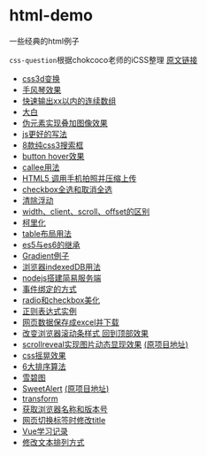 html-demo
=========

一些经典的html例子

`css-question`根据chokcoco老师的iCSS整理
[原文链接](https://github.com/chokcoco/iCSS)

- [css3d变换](https://github.com/carolyicheng666/html-demo/blob/master/3D-css-transition.html)
- [手风琴效果](https://github.com/carolyicheng666/html-demo/blob/master/Accordion.html)
- [快速输出xx以内的连续数组](https://github.com/carolyicheng666/html-demo/blob/master/ali.js)
- [大白](https://github.com/carolyicheng666/html-demo/blob/master/Baymax.html)
- [伪元素实现叠加图像效果](https://github.com/carolyicheng666/html-demo/blob/master/before-after-imageStack.html)
- [js更好的写法](https://github.com/carolyicheng666/html-demo/blob/master/betterJs.js)
- [8款纯css3搜索框](https://github.com/carolyicheng666/html-demo/blob/master/button.html)
- [button hover效果](https://github.com/carolyicheng666/html-demo/blob/master/buttonhover.html)
- [callee用法](https://github.com/carolyicheng666/html-demo/blob/master/callee.js)
- [HTML5 调用手机拍照并压缩上传](https://github.com/carolyicheng666/html-demo/blob/master/camera.html)
- [checkbox全选和取消全选](https://github.com/carolyicheng666/html-demo/blob/master/checkbox.html)
- [清除浮动](https://github.com/carolyicheng666/html-demo/blob/master/clearfix.html)
- [width、client、scroll、offset的区别](https://github.com/carolyicheng666/html-demo/blob/master/client-scroll-offset.html)
- [柯里化](https://github.com/carolyicheng666/html-demo/blob/master/currying.js)
- [table布局用法](https://github.com/carolyicheng666/html-demo/blob/master/display-table.html)
- [es5与es6的继承](https://github.com/carolyicheng666/html-demo/blob/master/extends.js)
- [Gradient例子](https://github.com/carolyicheng666/html-demo/blob/master/gradient.html)
- [浏览器indexedDB用法](https://github.com/carolyicheng666/html-demo/blob/master/indexedDB.html)
- [nodejs搭建简易服务端](https://github.com/carolyicheng666/html-demo/blob/master/node-server.js)
- [事件绑定的方式](https://github.com/carolyicheng666/html-demo/blob/master/onclick.html)
- [radio和checkbox美化](https://github.com/carolyicheng666/html-demo/blob/master/radio-checkbox.html)
- [正则表达式实例](https://github.com/carolyicheng666/html-demo/blob/master/regex.js)
- [网页数据保存成excel并下载](https://github.com/carolyicheng666/html-demo/blob/master/saveAsExcelFile.html)
- [改变浏览器滚动条样式 回到顶部效果](https://github.com/carolyicheng666/html-demo/blob/master/scrollAndGotop.html)
- [scrollreveal实现图片动态显现效果](https://github.com/carolyicheng666/html-demo/blob/master/scrollreveal.html) [(原项目地址)](https://github.com/jlmakes/scrollreveal)
- [css摇晃效果](https://github.com/carolyicheng666/html-demo/blob/master/shake.css)
- [6大排序算法](https://github.com/carolyicheng666/html-demo/blob/master/sort.js)
- [雪碧图](https://github.com/carolyicheng666/html-demo/blob/master/sprite.html)
- [SweetAlert](https://github.com/carolyicheng666/html-demo/blob/master/sweetalert.html) [(原项目地址)](https://github.com/t4t5/sweetalert)
- [transform](https://github.com/carolyicheng666/html-demo/blob/master/transform.html)
- [获取浏览器名称和版本号](https://github.com/carolyicheng666/html-demo/blob/master/version.html)
- [网页切换标签时修改title](https://github.com/carolyicheng666/html-demo/blob/master/visibilitychange.html)
- [Vue学习记录](https://github.com/carolyicheng666/html-demo/blob/master/Vue.html)
- [修改文本排列方式](https://github.com/carolyicheng666/html-demo/blob/master/writing-mode.html)
